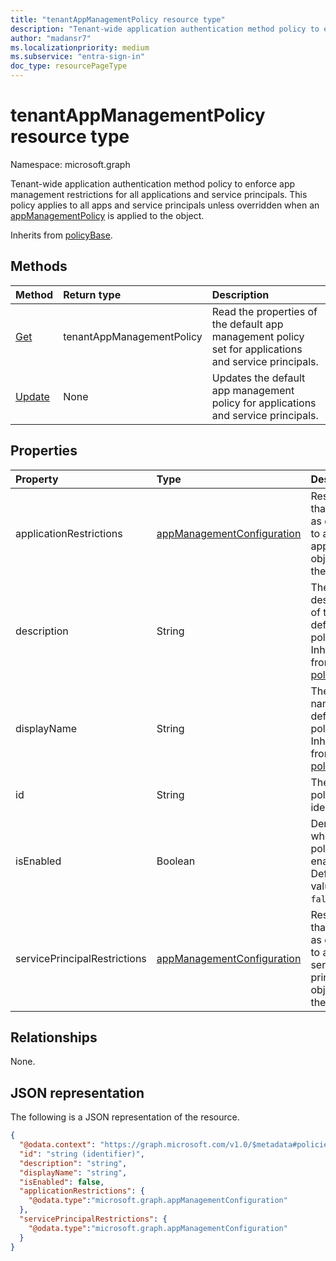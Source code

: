 ```yaml
---
title: "tenantAppManagementPolicy resource type"
description: "Tenant-wide application authentication method policy to enforce app management restrictions for all applications and service principals."
author: "madansr7"
ms.localizationpriority: medium
ms.subservice: "entra-sign-in"
doc_type: resourcePageType
---
```


# tenantAppManagementPolicy resource type

Namespace: microsoft.graph

Tenant-wide application authentication method policy to enforce app management restrictions for all applications and service principals. This policy applies to all apps and service principals unless overridden when an [appManagementPolicy](../resources/appmanagementpolicy.md) is applied to the object.

Inherits from [policyBase](policybase.md).

## Methods

| Method                                               | Return type                                                            | Description                                                                                           |
| :--------------------------------------------------- | :--------------------------------------------------------------------- | :---------------------------------------------------------------------------------------------------- |
| [Get](../api/tenantappmanagementpolicy-get.md)       | tenantAppManagementPolicy | Read the properties of the default app management policy set for applications and service principals. |
| [Update](../api/tenantappmanagementpolicy-update.md) | None                                                                   | Updates the default app management policy for applications and service principals.                    |

## Properties

| Property                     | Type                                                                     | Description                                                                         |
| :--------------------------- | :----------------------------------------------------------------------- | :---------------------------------------------------------------------------------- |
| applicationRestrictions      | [appManagementConfiguration](../resources/appManagementConfiguration.md) | Restrictions that apply as default to all application objects in the tenant.        |
| description                  | String                                                                   | The description of the default policy. Inherited from [policyBase](policybase.md).  |
| displayName                  | String                                                                   | The display name of the default policy. Inherited from [policyBase](policybase.md). |
| id                           | String                                                                   | The default policy identifier.                                                      |
| isEnabled                    | Boolean                                                                  | Denotes whether the policy is enabled. Default value is `false`.                    |
| servicePrincipalRestrictions | [appManagementConfiguration](../resources/appManagementConfiguration.md) | Restrictions that apply as default to all service principal objects in the tenant.  |

## Relationships

None.

## JSON representation

The following is a JSON representation of the resource.

<!-- {
  "blockType": "resource",
  "keyProperty": "id",
  "@odata.type": "microsoft.graph.tenantAppManagementPolicy",
  "baseType": "microsoft.graph.policyBase",
  "openType": false
}
-->

```json
{
  "@odata.context": "https://graph.microsoft.com/v1.0/$metadata#policies/defaultAppManagementPolicy",
  "id": "string (identifier)",
  "description": "string",
  "displayName": "string",
  "isEnabled": false,
  "applicationRestrictions": {
    "@odata.type":"microsoft.graph.appManagementConfiguration"
  },
  "servicePrincipalRestrictions": {
    "@odata.type":"microsoft.graph.appManagementConfiguration"
  }
}
```
